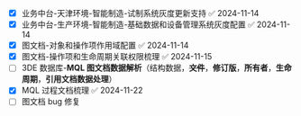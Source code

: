 - [x] 业务中台-天津环境-智能制造-试制系统灰度更新支持 ✅ 2024-11-14
- [x] 业务中台-生产环境-智能制造-基础数据和设备管理系统灰度配置 ✅ 2024-11-14
- [x] 图文档-对象和操作项作用域配置 ✅ 2024-11-14
- [x] 图文档-操作项和生命周期关联权限梳理 ✅ 2024-11-15
- [ ] 3DE 数据库-**MQL 图文档数据解析**（结构数据，**~~文件~~**，**修订版**，**所有者**，**生命周期**，**引用文档数据处理**）
- [x] MQL 过程文档梳理 ✅ 2024-11-22
- [ ] 图文档 bug 修复